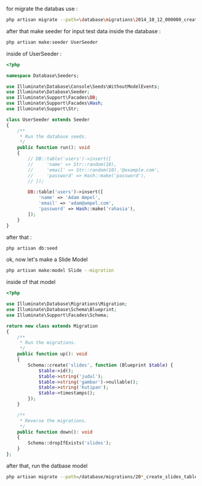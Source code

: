 for migrate the databas use : 
```bash
php artisan migrate --path=\database\migrations\2014_10_12_000000_create_users_table.php
```

after that make seeder for input test data inside the database : 
```bash
php artisan make:seeder UserSeeder
```

inside of UserSeeder :
```php
<?php

namespace Database\Seeders;

use Illuminate\Database\Console\Seeds\WithoutModelEvents;
use Illuminate\Database\Seeder;
use Illuminate\Support\Facades\DB;
use Illuminate\Support\Facades\Hash;
use Illuminate\Support\Str;

class UserSeeder extends Seeder
{
    /**
     * Run the database seeds.
     */
    public function run(): void
    {
        // DB::table('users')->insert([
        //     'name' => Str::random(10),
        //     'email' => Str::random(10).'@example.com',
        //     'password' => Hash::make('password'),
        // ]);

        DB::table('users')->insert([
            'name' => 'Adam Ampel',
            'email' => 'adam@ampel.com',
            'password' => Hash::make('rahasia'),
        ]);
    }
}
```

after that :
```bash
php artisan db:seed
```


ok, now let's make a Slide Model
```bash
php artisan make:model Slide --migration
```

inside of that model 
```php
<?php

use Illuminate\Database\Migrations\Migration;
use Illuminate\Database\Schema\Blueprint;
use Illuminate\Support\Facades\Schema;

return new class extends Migration
{
    /**
     * Run the migrations.
     */
    public function up(): void
    {
        Schema::create('slides', function (Blueprint $table) {
            $table->id();
            $table->string('judul');
            $table->string('gambar')->nullable();
            $table->string('kutipan');
            $table->timestamps();
        });
    }

    /**
     * Reverse the migrations.
     */
    public function down(): void
    {
        Schema::dropIfExists('slides');
    }
};
```

after that, run the datbase model 
```bash
php artisan migrate --path=/database/migrations/20*_create_slides_table.php
```